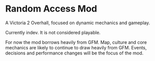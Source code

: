 # Random Access Mod

A Victoria 2 Overhall, focused on dynamic mechanics and gameplay.

Currently indev. It is not considered playable.

For now the mod borrows heavily from GFM. Map, culture and core mechanics are likely to continue to draw heavily from GFM. Events, decisions and performance changes will be the focus of the mod.
